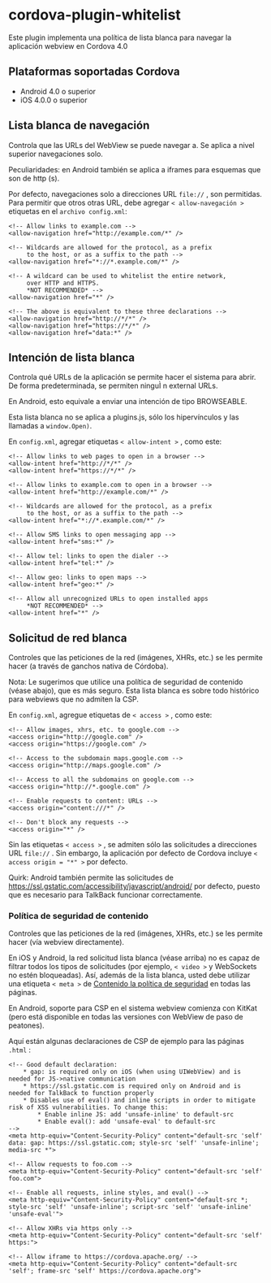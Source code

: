 <!--
# license: Licensed to the Apache Software Foundation (ASF) under one
#         or more contributor license agreements.  See the NOTICE file
#         distributed with this work for additional information
#         regarding copyright ownership.  The ASF licenses this file
#         to you under the Apache License, Version 2.0 (the
#         "License"); you may not use this file except in compliance
#         with the License.  You may obtain a copy of the License at
#
#           http://www.apache.org/licenses/LICENSE-2.0
#
#         Unless required by applicable law or agreed to in writing,
#         software distributed under the License is distributed on an
#         "AS IS" BASIS, WITHOUT WARRANTIES OR CONDITIONS OF ANY
#         KIND, either express or implied.  See the License for the
#         specific language governing permissions and limitations
#         under the License.
-->

# cordova-plugin-whitelist

Este plugin implementa una política de lista blanca para navegar la aplicación webview en Cordova 4.0

## Plataformas soportadas Cordova

  * Android 4.0 o superior
  * iOS 4.0.0 o superior

## Lista blanca de navegación

Controla que las URLs del WebView se puede navegar a. Se aplica a nivel superior navegaciones solo.

Peculiaridades: en Android también se aplica a iframes para esquemas que son de http (s).

Por defecto, navegaciones solo a direcciones URL `file://` , son permitidas. Para permitir que otros otras URL, debe agregar `< allow-navegación >` etiquetas en el `archivo config.xml`:

    <!-- Allow links to example.com -->
    <allow-navigation href="http://example.com/*" />

    <!-- Wildcards are allowed for the protocol, as a prefix
         to the host, or as a suffix to the path -->
    <allow-navigation href="*://*.example.com/*" />

    <!-- A wildcard can be used to whitelist the entire network,
         over HTTP and HTTPS.
         *NOT RECOMMENDED* -->
    <allow-navigation href="*" />

    <!-- The above is equivalent to these three declarations -->
    <allow-navigation href="http://*/*" />
    <allow-navigation href="https://*/*" />
    <allow-navigation href="data:*" />


## Intención de lista blanca

Controla qué URLs de la aplicación se permite hacer el sistema para abrir. De forma predeterminada, se permiten ninguÌ n external URLs.

En Android, esto equivale a enviar una intención de tipo BROWSEABLE.

Esta lista blanca no se aplica a plugins.js, sólo los hipervínculos y las llamadas a `window.Open)`.

En `config.xml`, agregar etiquetas `< allow-intent >` , como este:

    <!-- Allow links to web pages to open in a browser -->
    <allow-intent href="http://*/*" />
    <allow-intent href="https://*/*" />

    <!-- Allow links to example.com to open in a browser -->
    <allow-intent href="http://example.com/*" />

    <!-- Wildcards are allowed for the protocol, as a prefix
         to the host, or as a suffix to the path -->
    <allow-intent href="*://*.example.com/*" />

    <!-- Allow SMS links to open messaging app -->
    <allow-intent href="sms:*" />

    <!-- Allow tel: links to open the dialer -->
    <allow-intent href="tel:*" />

    <!-- Allow geo: links to open maps -->
    <allow-intent href="geo:*" />

    <!-- Allow all unrecognized URLs to open installed apps
         *NOT RECOMMENDED* -->
    <allow-intent href="*" />


## Solicitud de red blanca

Controles que las peticiones de la red (imágenes, XHRs, etc.) se les permite hacer (a través de ganchos nativa de Córdoba).

Nota: Le sugerimos que utilice una política de seguridad de contenido (véase abajo), que es más seguro. Esta lista blanca es sobre todo histórico para webviews que no admiten la CSP.

En `config.xml`, agregue etiquetas de `< access >` , como este:

    <!-- Allow images, xhrs, etc. to google.com -->
    <access origin="http://google.com" />
    <access origin="https://google.com" />

    <!-- Access to the subdomain maps.google.com -->
    <access origin="http://maps.google.com" />

    <!-- Access to all the subdomains on google.com -->
    <access origin="http://*.google.com" />

    <!-- Enable requests to content: URLs -->
    <access origin="content:///*" />

    <!-- Don't block any requests -->
    <access origin="*" />


Sin las etiquetas `< access >` , se admiten sólo las solicitudes a direcciones URL `file://` . Sin embargo, la aplicación por defecto de Cordova incluye `< access origin = "*" >` por defecto.

Quirk: Android también permite las solicitudes de https://ssl.gstatic.com/accessibility/javascript/android/ por defecto, puesto que es necesario para TalkBack funcionar correctamente.

### Política de seguridad de contenido

Controles que las peticiones de la red (imágenes, XHRs, etc.) se les permite hacer (vía webview directamente).

En iOS y Android, la red solicitud lista blanca (véase arriba) no es capaz de filtrar todos los tipos de solicitudes (por ejemplo, `< video >` y WebSockets no estén bloqueadas). Así, además de la lista blanca, usted debe utilizar una etiqueta `< meta >` de [Contenido la política de seguridad](http://content-security-policy.com/) en todas las páginas.

En Android, soporte para CSP en el sistema webview comienza con KitKat (pero está disponible en todas las versiones con WebView de paso de peatones).

Aquí están algunas declaraciones de CSP de ejemplo para las páginas `.html` :

    <!-- Good default declaration:
        * gap: is required only on iOS (when using UIWebView) and is needed for JS->native communication
        * https://ssl.gstatic.com is required only on Android and is needed for TalkBack to function properly
        * Disables use of eval() and inline scripts in order to mitigate risk of XSS vulnerabilities. To change this:
            * Enable inline JS: add 'unsafe-inline' to default-src
            * Enable eval(): add 'unsafe-eval' to default-src
    -->
    <meta http-equiv="Content-Security-Policy" content="default-src 'self' data: gap: https://ssl.gstatic.com; style-src 'self' 'unsafe-inline'; media-src *">

    <!-- Allow requests to foo.com -->
    <meta http-equiv="Content-Security-Policy" content="default-src 'self' foo.com">

    <!-- Enable all requests, inline styles, and eval() -->
    <meta http-equiv="Content-Security-Policy" content="default-src *; style-src 'self' 'unsafe-inline'; script-src 'self' 'unsafe-inline' 'unsafe-eval'">

    <!-- Allow XHRs via https only -->
    <meta http-equiv="Content-Security-Policy" content="default-src 'self' https:">

    <!-- Allow iframe to https://cordova.apache.org/ -->
    <meta http-equiv="Content-Security-Policy" content="default-src 'self'; frame-src 'self' https://cordova.apache.org">
